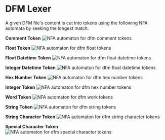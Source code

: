 # DFM Lexer

A given DFM file's content is cut into tokens using the following NFA automata by seeking the longest match.

**Comment Token**
![NFA automaton for dfm comment tokens]("token_matcher_comment.svg")

**Float Token**
![NFA automaton for dfm float tokens]("token_matcher_float.svg")

**Float Datetime Token**
![NFA automaton for dfm float datetime tokens]("token_matcher_float_datetime.svg")

**Integer Datetime Token**
![NFA automaton for dfm float datetime tokens]("token_matcher_integer_datetime.svg")

**Hex Number Token**
![NFA automaton for dfm hex number tokens]("token_matcher_hex.svg")

**Integer Token**
![NFA automaton for dfm hex number tokens]("token_matcher_integer.svg")

**Word Token**
![NFA automaton for dfm work tokens]("token_matcher_non_special.svg")

**String Token**
![NFA automaton for dfm string tokens]("token_matcher_string.svg")

**String Character Token**
![NFA automaton for dfm string character tokens]("token_matcher_string_char.svg")

**Special Character Token**
![NFA automaton for dfm special character tokens]("token_matcher_token.svg")
